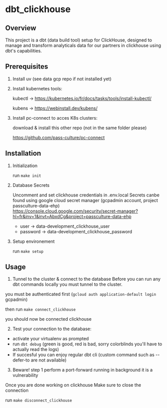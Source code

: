 # dbt_clickhouse

## Overview

This project is a dbt (data build tool) setup for ClickHouse, designed to manage and transform analyticals data for our partners in clickhouse using dbt's capabilities.

## Prerequisites

1. Install uv (see data gcp repo if not installed yet)

2. Install kubernetes tools:

    kubectl -> <https://kubernetes.io/fr/docs/tasks/tools/install-kubectl/>

    kubens -> <https://webinstall.dev/kubens/>

3. Install pc-connect to acces K8s clusters:

    download & install this other repo (not in the same folder please)

    <https://github.com/pass-culture/pc-connect>

## Installation

1. Initialization

    run `make init`

2. Database Secrets

    Uncomment and set clickhouse credentials in .env.local
Secrets canbe found using google cloud secret manager (gcpadmin account, project passculture-data-ehp)
<https://console.cloud.google.com/security/secret-manager?hl=fr&inv=1&invt=AbxdCg&project=passculture-data-ehp>

    - user -> data-development_clickhouse_user
    - password -> data-development_clickhouse_password

3. Setup environement

    run `make setup`

## Usage

1. Tunnel to the cluster & connect to the database
Before you can run any dbt commands locally you must tunnel to the cluster.

you must be authenticated first (`gcloud auth application-default login` gcpadmin)

then run `make connect_clickhouse`

you should now be connected clickhouse

2. Test your connection to the database:

- activate your virtualenv as prompted
- run `dbt debug` (green is good, red is bad, sorry colorblinds you'll have to actually read the logs)
- If succesful you can enjoy regular dbt cli (custom command such as --defer-to are not available)

3. Beware! step 1 perform a port-forward running in background it is a vulnerability

Once you are done working on clickhouse Make sure to close the connection

run `make disconnect_clickhouse`
